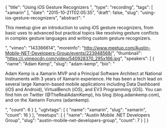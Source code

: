 {
  "title": "Using iOS Gesture Recognizers ",
  "type": "recording",
  "tags": [
    "xamarin"
  ],
  "date": "2015-10-21T02:05:35",
  "draft": false,
  "slug": "using-ios-gesture-recognizers",
  "abstract": "<p>This meetup give an introduction to using iOS gesture recognizers, from basic uses to advanced but practical topics like resolving gesture conflicts in complex gesture languages and writing custom gesture recognizers.</p>",
  "vimeo": "143366614",
  "moreinfo": "http://www.meetup.com/Austin-Mobile-NET-Developers-Group/events/223948568/",
  "thumbnail": "https://i.vimeocdn.com/video/540928370_295x166.jpg",
  "speakers": [
    {
      "name": "Adam Kemp",
      "slug": "adam-kemp",
      "bio": "<p>Adam Kemp is a Xamarin MVP and a Principal Software Architect at National Instruments with 3 years of Xamarin experience. He has been a tech lead on several large Xamarin-based mobile applications including Data Dashboard (iOS and Android), VirtualBench (iOS), and EV3 Programming (iOS). You can find him on Twitter (@TheRealAdamKemp), his blog (blog.adamkemp.com), and on the Xamarin Forums (adamkemp).</p>",
      "count": 6
    }
  ],
  "ugtvtags": [
    {
      "name": "xamarin",
      "slug": "xamarin",
      "count": 16
    }
  ],
  "meetups": [
    {
      "name": "Austin Mobile .NET Developers Group",
      "slug": "austin-mobile-net-developers-group",
      "count": 7
    }
  ]
}